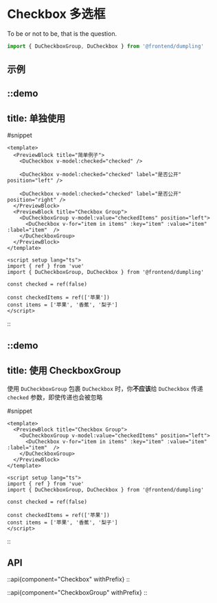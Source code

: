 # Checkbox 多选框

To be or not to be, that is the question.

```ts
import { DuCheckboxGroup, DuCheckbox } from '@frontend/dumpling'
```

## 示例

::demo
---
title: 单独使用
---
#snippet
```vue
<template>
  <PreviewBlock title="简单例子">
    <DuCheckbox v-model:checked="checked" />

    <DuCheckbox v-model:checked="checked" label="是否公开" position="left" />

    <DuCheckbox v-model:checked="checked" label="是否公开" position="right" />
  </PreviewBlock>
  <PreviewBlock title="Checkbox Group">
    <DuCheckboxGroup v-model:value="checkedItems" position="left">
      <DuCheckbox v-for="item in items" :key="item" :value="item" :label="item"  />
    </DuCheckboxGroup>
  </PreviewBlock>
</template>

<script setup lang="ts">
import { ref } from 'vue'
import { DuCheckboxGroup, DuCheckbox } from '@frontend/dumpling'

const checked = ref(false)

const checkedItems = ref(['苹果'])
const items = ['苹果', '香蕉', '梨子']
</script>
```
::

::demo
---
title: 使用 CheckboxGroup
---
使用 `DuCheckboxGroup` 包裹 `DuCheckbox` 时，你**不应该**给 `DuCheckbox` 传递 `checked` 参数，即使传递也会被忽略

#snippet
```vue
<template>
  <PreviewBlock title="Checkbox Group">
    <DuCheckboxGroup v-model:value="checkedItems" position="left">
      <DuCheckbox v-for="item in items" :key="item" :value="item" :label="item"  />
    </DuCheckboxGroup>
  </PreviewBlock>
</template>

<script setup lang="ts">
import { ref } from 'vue'
import { DuCheckboxGroup, DuCheckbox } from '@frontend/dumpling'

const checked = ref(false)

const checkedItems = ref(['苹果'])
const items = ['苹果', '香蕉', '梨子']
</script>
```
::

## API

::api{component="Checkbox" withPrefix}
::

::api{component="CheckboxGroup" withPrefix}
::
